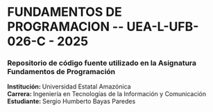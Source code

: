 <h1>FUNDAMENTOS DE PROGRAMACION -- UEA-L-UFB-026-C - 2025</h1>

<h3>Repositorio de código fuente utilizado en la Asignatura Fundamentos de Programación</h3>

<p>
    <strong>Institución: </strong>Universidad Estatal Amazónica <br>
    <strong>Carrera: </strong>Ingeniería en Tecnologías de la Información y Comunicación <br>
    <strong>Estudiante: </strong>Sergio Humberto Bayas Paredes <br>
</p>
